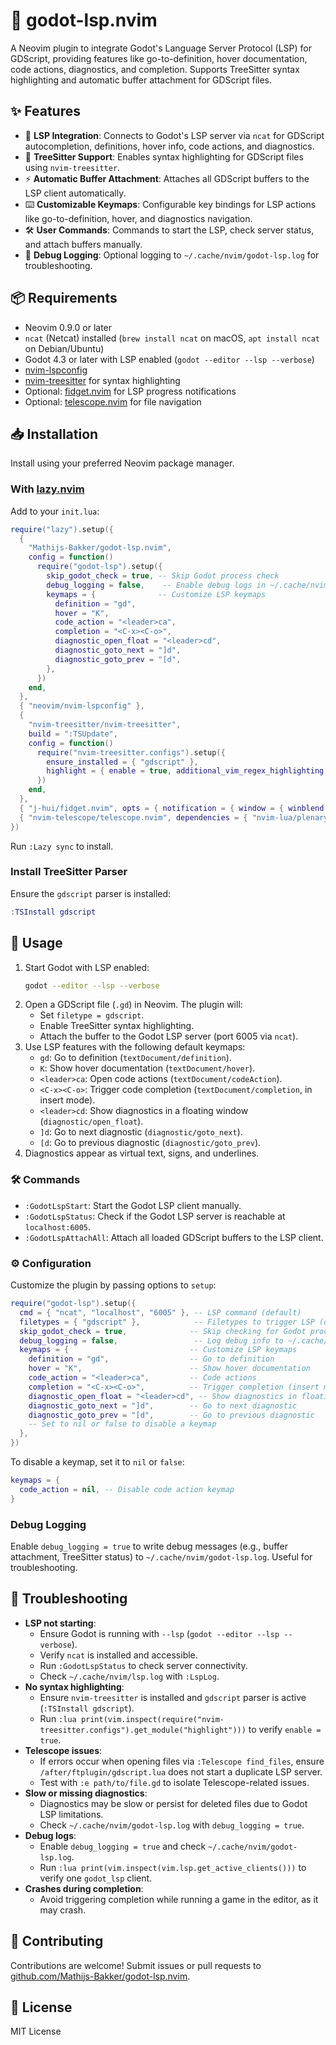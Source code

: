# 🤖 godot-lsp.nvim

A Neovim plugin to integrate Godot's Language Server Protocol (LSP) for GDScript, providing features like go-to-definition, hover documentation, code actions, diagnostics, and completion. Supports TreeSitter syntax highlighting and automatic buffer attachment for GDScript files.

## ✨ Features

- 🔌 **LSP Integration**: Connects to Godot's LSP server via `ncat` for GDScript autocompletion, definitions, hover info, code actions, and diagnostics.
- 🌳 **TreeSitter Support**: Enables syntax highlighting for GDScript files using `nvim-treesitter`.
- ⚡ **Automatic Buffer Attachment**: Attaches all GDScript buffers to the LSP client automatically.
- ⌨️ **Customizable Keymaps**: Configurable key bindings for LSP actions like go-to-definition, hover, and diagnostics navigation.
- 🛠 **User Commands**: Commands to start the LSP, check server status, and attach buffers manually.
- 📜 **Debug Logging**: Optional logging to `~/.cache/nvim/godot-lsp.log` for troubleshooting.

## 📦 Requirements

- Neovim 0.9.0 or later
- `ncat` (Netcat) installed (`brew install ncat` on macOS, `apt install ncat` on Debian/Ubuntu)
- Godot 4.3 or later with LSP enabled (`godot --editor --lsp --verbose`)
- [nvim-lspconfig](https://github.com/neovim/nvim-lspconfig)
- [nvim-treesitter](https://github.com/nvim-treesitter/nvim-treesitter) for syntax highlighting
- Optional: [fidget.nvim](https://github.com/j-hui/fidget.nvim) for LSP progress notifications
- Optional: [telescope.nvim](https://github.com/nvim-telescope/telescope.nvim) for file navigation

## 📥 Installation

Install using your preferred Neovim package manager.

### With [lazy.nvim](https://github.com/folke/lazy.nvim)

Add to your `init.lua`:

```lua
require("lazy").setup({
  {
    "Mathijs-Bakker/godot-lsp.nvim",
    config = function()
      require("godot-lsp").setup({
        skip_godot_check = true, -- Skip Godot process check
        debug_logging = false,    -- Enable debug logs in ~/.cache/nvim/godot-lsp.log
        keymaps = {              -- Customize LSP keymaps
          definition = "gd",
          hover = "K",
          code_action = "<leader>ca",
          completion = "<C-x><C-o>",
          diagnostic_open_float = "<leader>cd",
          diagnostic_goto_next = "]d",
          diagnostic_goto_prev = "[d",
        },
      })
    end,
  },
  { "neovim/nvim-lspconfig" },
  {
    "nvim-treesitter/nvim-treesitter",
    build = ":TSUpdate",
    config = function()
      require("nvim-treesitter.configs").setup({
        ensure_installed = { "gdscript" },
        highlight = { enable = true, additional_vim_regex_highlighting = false },
      })
    end,
  },
  { "j-hui/fidget.nvim", opts = { notification = { window = { winblend = 0 } } } },
  { "nvim-telescope/telescope.nvim", dependencies = { "nvim-lua/plenary.nvim" } },
})
```

Run `:Lazy sync` to install.

### Install TreeSitter Parser

Ensure the `gdscript` parser is installed:

```lua
:TSInstall gdscript
```

## 🚀 Usage

1. Start Godot with LSP enabled:
   ```bash
   godot --editor --lsp --verbose
   ```
2. Open a GDScript file (`.gd`) in Neovim. The plugin will:
   - Set `filetype = gdscript`.
   - Enable TreeSitter syntax highlighting.
   - Attach the buffer to the Godot LSP server (port 6005 via `ncat`).
3. Use LSP features with the following default keymaps:
   - `gd`: Go to definition (`textDocument/definition`).
   - `K`: Show hover documentation (`textDocument/hover`).
   - `<leader>ca`: Open code actions (`textDocument/codeAction`).
   - `<C-x><C-o>`: Trigger code completion (`textDocument/completion`, in insert mode).
   - `<leader>cd`: Show diagnostics in a floating window (`diagnostic/open_float`).
   - `]d`: Go to next diagnostic (`diagnostic/goto_next`).
   - `[d`: Go to previous diagnostic (`diagnostic/goto_prev`).
4. Diagnostics appear as virtual text, signs, and underlines.

### 🛠 Commands

- `:GodotLspStart`: Start the Godot LSP client manually.
- `:GodotLspStatus`: Check if the Godot LSP server is reachable at `localhost:6005`.
- `:GodotLspAttachAll`: Attach all loaded GDScript buffers to the LSP client.

### ⚙ Configuration

Customize the plugin by passing options to `setup`:

```lua
require("godot-lsp").setup({
  cmd = { "ncat", "localhost", "6005" }, -- LSP command (default)
  filetypes = { "gdscript" },            -- Filetypes to trigger LSP (default)
  skip_godot_check = true,              -- Skip checking for Godot process
  debug_logging = false,                 -- Log debug info to ~/.cache/nvim/godot-lsp.log
  keymaps = {                           -- Customize LSP keymaps
    definition = "gd",                  -- Go to definition
    hover = "K",                        -- Show hover documentation
    code_action = "<leader>ca",         -- Code actions
    completion = "<C-x><C-o>",          -- Trigger completion (insert mode)
    diagnostic_open_float = "<leader>cd", -- Show diagnostics in floating window
    diagnostic_goto_next = "]d",        -- Go to next diagnostic
    diagnostic_goto_prev = "[d",        -- Go to previous diagnostic
    -- Set to nil or false to disable a keymap
  },
})
```

To disable a keymap, set it to `nil` or `false`:

```lua
keymaps = {
  code_action = nil, -- Disable code action keymap
}
```

### Debug Logging

Enable `debug_logging = true` to write debug messages (e.g., buffer attachment, TreeSitter status) to `~/.cache/nvim/godot-lsp.log`. Useful for troubleshooting.

## 🐞 Troubleshooting

- **LSP not starting**:
  - Ensure Godot is running with `--lsp` (`godot --editor --lsp --verbose`).
  - Verify `ncat` is installed and accessible.
  - Run `:GodotLspStatus` to check server connectivity.
  - Check `~/.cache/nvim/lsp.log` with `:LspLog`.
- **No syntax highlighting**:
  - Ensure `nvim-treesitter` is installed and `gdscript` parser is active (`:TSInstall gdscript`).
  - Run `:lua print(vim.inspect(require("nvim-treesitter.configs").get_module("highlight")))` to verify `enable = true`.
- **Telescope issues**:
  - If errors occur when opening files via `:Telescope find_files`, ensure `/after/ftplugin/gdscript.lua` does not start a duplicate LSP server.
  - Test with `:e path/to/file.gd` to isolate Telescope-related issues.
- **Slow or missing diagnostics**:
  - Diagnostics may be slow or persist for deleted files due to Godot LSP limitations.[](https://github.com/godotengine/godot/issues/87410)[](https://github.com/godotengine/godot/issues/43133)
  - Check `~/.cache/nvim/godot-lsp.log` with `debug_logging = true`.
- **Debug logs**:
  - Enable `debug_logging = true` and check `~/.cache/nvim/godot-lsp.log`.
  - Run `:lua print(vim.inspect(vim.lsp.get_active_clients()))` to verify one `godot_lsp` client.
- **Crashes during completion**:
  - Avoid triggering completion while running a game in the editor, as it may crash.[](https://github.com/godotengine/godot/issues/102036)

## 🤝 Contributing

Contributions are welcome! Submit issues or pull requests to [github.com/Mathijs-Bakker/godot-lsp.nvim](https://github.com/Mathijs-Bakker/godot-lsp.nvim).

## 📜 License

MIT License
